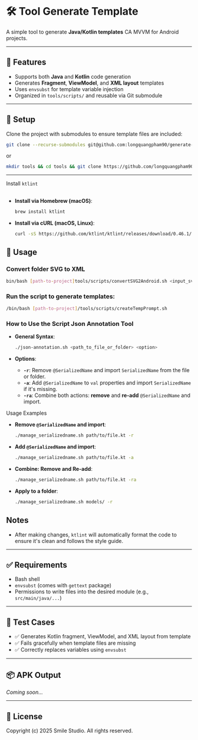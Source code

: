 # 🛠️ Tool Generate Template

A simple tool to generate **Java/Kotlin templates** CA MVVM for Android projects.

---

## 📌 Features

- Supports both **Java** and **Kotlin** code generation
- Generates **Fragment**, **ViewModel**, and **XML layout** templates
- Uses `envsubst` for template variable injection
- Organized in `tools/scripts/` and reusable via Git submodule

---

## 🔧 Setup

Clone the project with submodules to ensure template files are included:

```bash
git clone --recurse-submodules git@github.com:longquangpham90/generate-template.git tools
```

or

```bash
mkdir tools && cd tools && git clone https://github.com/longquangpham90/generate-template.git .
```
---

Install `ktlint`

##

- **Install via Homebrew (macOS)**:
  ```bash
  brew install ktlint
  ```
- **Install via cURL (macOS, Linux)**:
  ```bash
  curl -sS https://github.com/ktlint/ktlint/releases/download/0.46.1/ktlint && chmod +x ktlint && sudo mv ktlint /usr/local/bin/
  ```

## 🚀 Usage

### Convert folder SVG to XML
```bash
bin/bash [path-to-project]tools/scripts/convertSVG2Android.sh <input_svg_folder>"
```

### Run the script to generate templates:

```bash
/bin/bash [path-to-project]/tools/scripts/createTempPrompt.sh
```

### How to Use the Script Json Annotation Tool

- **General Syntax**:
  ```bash
  ./json-annotation.sh <path_to_file_or_folder> <option>
  ```

- **Options**:
    - **`-r`**: Remove `@SerializedName` and import `SerializedName` from the file or folder.
    - **`-a`**: Add `@SerializedName` to `val` properties and import `SerializedName` if it's
      missing.
    - **`-ra`**: Combine both actions: **remove** and **re-add** `@SerializedName` and import.

Usage Examples

- **Remove `@SerializedName` and import**:
  ```bash
  ./manage_serializedname.sh path/to/file.kt -r
  ```

- **Add `@SerializedName` and import**:
  ```bash
  ./manage_serializedname.sh path/to/file.kt -a
  ```

- **Combine: Remove and Re-add**:
  ```bash
  ./manage_serializedname.sh path/to/file.kt -ra
  ```

- **Apply to a folder**:
  ```bash
  ./manage_serializedname.sh models/ -r
  ```

## Notes

- After making changes, `ktlint` will automatically format the code to ensure it's clean and follows
  the style guide.
---

## ✅ Requirements

- Bash shell
- `envsubst` (comes with `gettext` package)
- Permissions to write files into the desired module (e.g., `src/main/java/...`)

---

## 🧪 Test Cases

- ✅ Generates Kotlin fragment, ViewModel, and XML layout from template
- ✅ Fails gracefully when template files are missing
- ✅ Correctly replaces variables using `envsubst`

---

## 📦 APK Output

_Coming soon..._

---

## 📄 License

Copyright (c) 2025 Smile Studio.
All rights reserved.
